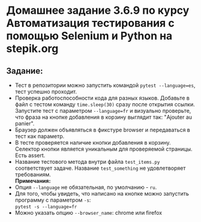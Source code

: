 # Домашнее задание 3.6.9 по курсу Автоматизация тестирования с помощью Selenium и Python на stepik.org 

## Задание:
- Тест в репозитории можно запустить командой `pytest --language=es`, тест успешно проходит.
- Проверка работоспособности кода для разных языков. Добавьте в файл с тестом команду `time.sleep(30)` сразу после открытия ссылки. Запустите тест с параметром `--language=fr` и визуально проверьте, что фраза на кнопке добавления в корзину выглядит так: "Ajouter au panier".
- Браузер должен объявляться в фикстуре browser и передаваться в тест как параметр.
- В тесте проверяется наличие кнопки добавления в корзину. Селектор кнопки является уникальным для проверяемой страницы. Есть assert.
- Название тестового метода внутри файла `test_items.py` соответствует задаче. Название `test_something` не удовлетворяет требованиям.  
__Примечания:__
- Опция `--language` не обязательная, по умолчанию - `ru`.
- Для того, чтобы увидеть, что написано на кнопке можно запустить программу с параметром `-s`:  
    `pytest -s --language=fr`
- Можно указать опцию `--browser_name`: chrome или firefox

